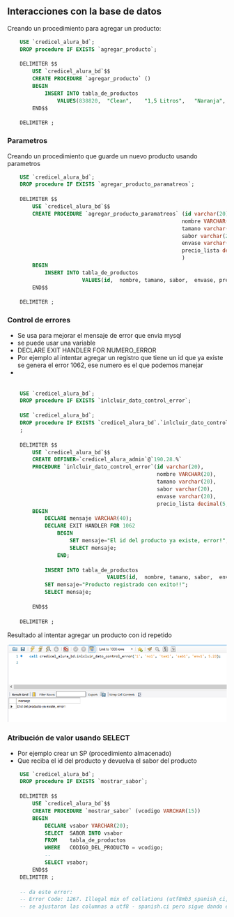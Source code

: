 ## Interacciones con la base de datos

Creando un procedimiento para agregar un producto:

```sql
    USE `credicel_alura_bd`;
    DROP procedure IF EXISTS `agregar_producto`;

    DELIMITER $$
        USE `credicel_alura_bd`$$
        CREATE PROCEDURE `agregar_producto` ()
        BEGIN
            INSERT INTO	tabla_de_productos
                VALUES(838820,	"Clean",	"1,5 Litros",	"Naranja",	"Botella PET",	12.01);
        END$$

    DELIMITER ;
```

### Parametros


Creando un procedimiento que guarde un nuevo producto usando parametros

```sql
    USE `credicel_alura_bd`;
    DROP procedure IF EXISTS `agregar_producto_paramatreos`;

    DELIMITER $$
        USE `credicel_alura_bd`$$
        CREATE PROCEDURE `agregar_producto_paramatreos` (id varchar(20), 
                                                        nombre VARCHAR(20), 
                                                        tamano varchar(20),
                                                        sabor varchar(20),
                                                        envase varchar(20),
                                                        precio_lista decimal(5,2)
                                                        )
        BEGIN
            INSERT INTO	tabla_de_productos
                        VALUES(id,	nombre,	tamano,	sabor,	envase,	precio_lista);
        END$$

    DELIMITER ;
```

### Control de errores

- Se usa para mejorar el mensaje de error que envia mysql
- se puede usar una variable
- DECLARE EXIT HANDLER FOR NUMERO_ERROR
- Por ejemplo al intentar agregar un registro que tiene un id que ya existe se genera el error 1062, ese numero es el que podemos manejar
- 

```sql

    USE `credicel_alura_bd`;
    DROP procedure IF EXISTS `inlcluir_dato_control_error`;

    USE `credicel_alura_bd`;
    DROP procedure IF EXISTS `credicel_alura_bd`.`inlcluir_dato_control_error`;
    ;

    DELIMITER $$
        USE `credicel_alura_bd`$$
        CREATE DEFINER=`credicel_alura_admin`@`190.28.%` 
        PROCEDURE `inlcluir_dato_control_error`(id varchar(20), 
                                                nombre VARCHAR(20), 
                                                tamano varchar(20),
                                                sabor varchar(20),
                                                envase varchar(20),
                                                precio_lista decimal(5,2))
        BEGIN
            DECLARE mensaje VARCHAR(40);
            DECLARE EXIT HANDLER FOR 1062
                BEGIN
                    SET mensaje="El id del producto ya existe, error!";
                    SELECT mensaje;
                END;
            
            INSERT INTO	tabla_de_productos
                                VALUES(id,	nombre,	tamano,	sabor,	envase,	precio_lista);
            SET mensaje="Producto registrado con exito!!";
            SELECT mensaje;
            
        END$$

    DELIMITER ;
```

Resultado al intentar agregar un producto con id repetido

![Manejo de Error](/imagenes/clase03/manejo_error_1062.png)


### Atribución de valor usando SELECT

- Por ejemplo crear un SP (procedimiento almacenado)
- Que reciba el id del producto y devuelva el sabor del producto

```sql
    USE `credicel_alura_bd`;
    DROP procedure IF EXISTS `mostrar_sabor`;

    DELIMITER $$
        USE `credicel_alura_bd`$$
        CREATE PROCEDURE `mostrar_sabor` (vcodigo VARCHAR(15))
        BEGIN
            DECLARE vsabor VARCHAR(20);
            SELECT 	SABOR INTO vsabor
            FROM	tabla_de_productos
            WHERE	CODIGO_DEL_PRODUCTO = vcodigo;
            --
            SELECT vsabor;
        END$$
    DELIMITER ;

    -- da este error:
    -- Error Code: 1267. Illegal mix of collations (utf8mb3_spanish_ci,IMPLICIT) and (utf8mb3_spanish2_ci,IMPLICIT) for operation '='
    -- se ajustaron las columnas a utf8 - spanish.ci pero sigue dando el mismo error
```